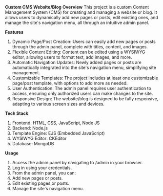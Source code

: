 **Custom CMS Website/Blog**
**Overview**
This project is a custom Content Management System (CMS) for creating and managing a website or blog. 
It allows users to dynamically add new pages or posts, edit existing ones, and manage the site's navigation menu, all through an intuitive admin panel.

**Features**
1. Dynamic Page/Post Creation: Users can easily add new pages or posts through the admin panel, complete with titles, content, and images.
2. Flexible Content Editing: Content can be edited using a WYSIWYG editor, allowing users to format text, add images, and more.
3. Automatic Navigation Updates: Newly added pages or posts are automatically integrated into the site's navigation menu, simplifying site management.
4. Customizable Templates: The project includes at least one customizable page/post template, with options to add more as needed.
5. User Authentication: The admin panel requires user authentication to access, ensuring only authorized users can make changes to the site.
6. Responsive Design: The website/blog is designed to be fully responsive, adapting to various screen sizes and devices.
   
**Tech Stack**
1. Frontend: HTML, CSS, JavaScript, Node JS
2. Backend: Node.js
3. Template Engine: EJS (Embedded JavaScript)
4. WYSIWYG Editor: CKEditor
5. Database: MongoDB

**Usage**
1. Access the admin panel by navigating to /admin in your browser.
2. Log in using your credentials.
3. From the admin panel, you can:
4. Add new pages or posts.
5. Edit existing pages or posts.
6. Manage the site's navigation menu.
